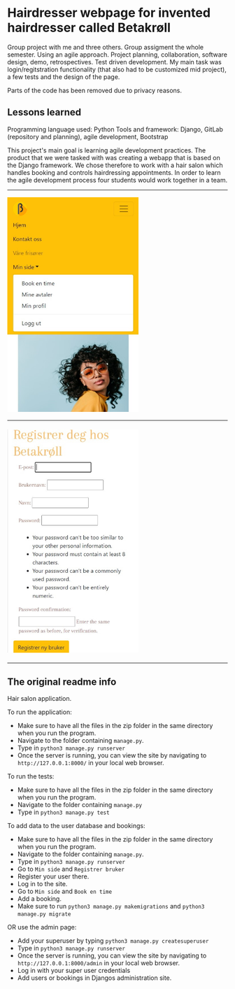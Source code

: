 # Hairdresser webpage for invented hairdresser called Betakrøll

Group project with me and three others. Group assigment the whole semester. Using an agile approach. Project planning, collaboration, software design, demo, retrospectives. Test driven development. My main task was login/regitstration functionality (that also had to be customized mid project), a few tests and the design of the page.

Parts of the code has been removed due to privacy reasons.

## Lessons learned

Programming language used: Python
Tools and framework: Django, GitLab (repository and planning), agile development, Bootstrap

This project's main goal is learning agile development practices. The product that we were tasked with 
was creating a webapp that is based on the Django framework. We chose therefore to work with a hair 
salon which handles booking and controls hairdressing appointments. In order to learn the agile 
development process four students would work together in a team.


----

<img
  src="/logged_in_menu.jpg"
  alt="Picture of the webpage when logged in"
  title="Logged in menu"
  style="display: inline-block; margin: 2px auto; max-width: 300px">


----

<img
  src="/register.jpg"
  alt="Picture of the register new user screen"
  title="Register new user"
  style="display: inline-block; margin: 6px auto; max-width: 300px">
  
----

## The original readme info

Hair salon application.

To run the application: 

- Make sure to have all the files in the zip folder in the same directory when you run the program.
- Navigate to the folder containing `manage.py`.
- Type in `python3 manage.py runserver`
- Once the server is running, you can view the site by navigating to `http://127.0.0.1:8000/` in your local web browser. 

To run the tests:
- Make sure to have all the files in the zip folder in the same directory when you run the program.
- Navigate to the folder containing `manage.py`
- Type in `python3 manage.py test`

To add data to the user database and bookings:
- Make sure to have all the files in the zip folder in the same directory when you run the program.
- Navigate to the folder containing `manage.py`.
- Type in `python3 manage.py runserver`
- Go to `Min side` and `Registrer bruker`
- Register your user there. 
- Log in to the site.
- Go to `Min side` and `Book en time`
- Add a booking.
- Make sure to run `python3 manage.py makemigrations` and `python3 manage.py migrate`

OR use the admin page:
- Add your superuser by typing `python3 manage.py createsuperuser`
- Type in `python3 manage.py runserver`
- Once the server is running, you can view the site by navigating to `http://127.0.0.1:8000/admin` in your local web browser. 
- Log in with your super user credentials 
- Add users or bookings in Djangos administration site.
